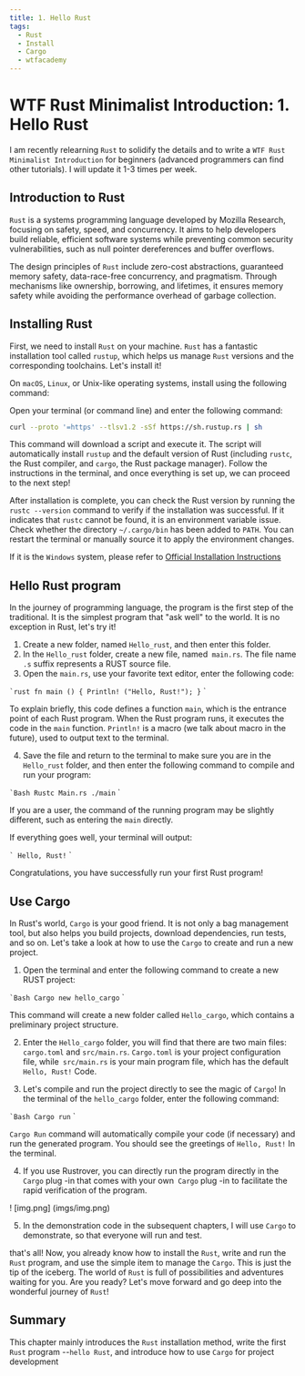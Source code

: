 ```yaml
---
title: 1. Hello Rust
tags:
  - Rust
  - Install
  - Cargo
  - wtfacademy
---
```


# WTF Rust Minimalist Introduction: 1. Hello Rust

I am recently relearning `Rust` to solidify the details and to write a `WTF Rust Minimalist Introduction` for beginners (advanced programmers can find other tutorials). I will update it 1-3 times per week.

## Introduction to Rust

`Rust` is a systems programming language developed by Mozilla Research, focusing on safety, speed, and concurrency. It aims to help developers build reliable, efficient software systems while preventing common security vulnerabilities, such as null pointer dereferences and buffer overflows.

The design principles of `Rust` include zero-cost abstractions, guaranteed memory safety, data-race-free concurrency, and pragmatism. Through mechanisms like ownership, borrowing, and lifetimes, it ensures memory safety while avoiding the performance overhead of garbage collection.

## Installing Rust

First, we need to install `Rust` on your machine. `Rust` has a fantastic installation tool called `rustup`, which helps us manage `Rust` versions and the corresponding toolchains. Let's install it!

On `macOS`, `Linux`, or Unix-like operating systems, install using the following command:

Open your terminal (or command line) and enter the following command:

```Bash
curl --proto '=https' --tlsv1.2 -sSf https://sh.rustup.rs | sh
```

This command will download a script and execute it. The script will automatically install `rustup` and the default version of Rust (including `rustc`, the Rust compiler, and `cargo`, the Rust package manager). Follow the instructions in the terminal, and once everything is set up, we can proceed to the next step!

After installation is complete, you can check the Rust version by running the `rustc --version` command to verify if the installation was successful. If it indicates that `rustc` cannot be found, it is an environment variable issue. Check whether the directory `~/.cargo/bin` has been added to `PATH`. You can restart the terminal or manually source it to apply the environment changes.

If it is the `Windows` system, please refer to [Official Installation Instructions](https://forge.rust-lang.org/infra/other-installation-methods.html)

## Hello Rust program

In the journey of programming language, the program is the first step of the traditional. It is the simplest program that "ask well" to the world. It is no exception in Rust, let's try it!

1. Create a new folder, named `Hello_rust`, and then enter this folder.
2. In the `Hello_rust` folder, create a new file, named` main.rs`. The file name `.s` suffix represents a RUST source file.
3. Open the `main.rs`, use your favorite text editor, enter the following code:

`` `rust
fn main () {
 Println! ("Hello, Rust!");
}
`` `

To explain briefly, this code defines a function `main`, which is the entrance point of each Rust program. When the Rust program runs, it executes the code in the `main` function. `Println!` is a macro (we talk about macro in the future), used to output text to the terminal.

4. Save the file and return to the terminal to make sure you are in the `Hello_rust` folder, and then enter the following command to compile and run your program:

`` `Bash
Rustc Main.rs
./main
`` `

If you are a user, the command of the running program may be slightly different, such as entering the `main` directly.

If everything goes well, your terminal will output:

`` `
Hello, Rust!
`` `

Congratulations, you have successfully run your first Rust program!

## Use Cargo

In Rust's world, `Cargo` is your good friend. It is not only a bag management tool, but also helps you build projects, download dependencies, run tests, and so on. Let's take a look at how to use the `Cargo` to create and run a new project.

1. Open the terminal and enter the following command to create a new RUST project:

`` `Bash
Cargo new hello_cargo
`` `

This command will create a new folder called `Hello_cargo`, which contains a preliminary project structure.

2. Enter the `Hello_cargo` folder, you will find that there are two main files:` cargo.toml` and `src/main.rs`. `Cargo.toml` is your project configuration file, while` src/main.rs` is your main program file, which has the default `Hello, Rust!` Code.

3. Let's compile and run the project directly to see the magic of `Cargo`! In the terminal of the `hello_cargo` folder, enter the following command:

`` `Bash
Cargo run
`` `

`Cargo Run` command will automatically compile your code (if necessary) and run the generated program. You should see the greetings of `Hello, Rust!` In the terminal.


4. If you use Rustrover, you can directly run the program directly in the `Cargo` plug -in that comes with your own` Cargo` plug -in to facilitate the rapid verification of the program.

! [img.png] (imgs/img.png)

5. In the demonstration code in the subsequent chapters, I will use `Cargo` to demonstrate, so that everyone will run and test.

that's all! Now, you already know how to install the `Rust`, write and run the` Rust` program, and use the simple item to manage the `Cargo`. This is just the tip of the iceberg. The world of `Rust` is full of possibilities and adventures waiting for you. Are you ready? Let's move forward and go deep into the wonderful journey of `Rust`!

## Summary

This chapter mainly introduces the `Rust` installation method, write the first` Rust` program --`hello Rust`, and introduce how to use `Cargo` for project development








